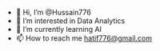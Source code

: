 - 👋 Hi, I’m @Hussain776
- 👀 I’m interested in Data Analytics
- 🌱 I’m currently learning AI
- 📫 How to reach me hatif776@gmail.com

<!---
Hussain776/Hussain776 is a ✨ special ✨ repository because its `README.md` (this file) appears on your GitHub profile.
You can click the Preview link to take a look at your changes.
--->
